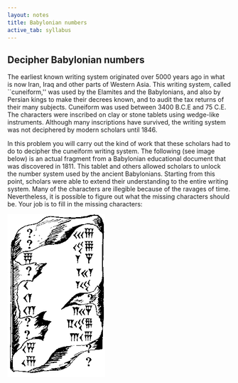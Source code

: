 ```yaml
---
layout: notes
title: Babylonian numbers
active_tab: syllabus
---
```


## Decipher Babylonian numbers

The earliest known writing system originated over 5000 years ago
in what is now Iran, Iraq and other parts of Western Asia. This
writing system, called ``cuneiform,'' was used by the Elamites and
the Babylonians, and also by Persian kings to make their decrees
known, and to audit the tax returns of their many subjects. Cuneiform
was used between 3400 B.C.E and 75 C.E. The characters were inscribed
on clay or stone tablets using wedge-like instruments. Although
many inscriptions have survived, the writing system was not deciphered
by modern scholars until 1846.

In this problem you will carry out the kind of work that these
scholars had to do to decipher the cuneiform writing system. The
following (see image below) is an actual fragment from a Babylonian
educational document that was discovered in 1811. This tablet and
others allowed scholars to unlock the number system used by the
ancient Babylonians. Starting from this point, scholars were able
to extend their understanding to the entire writing system. Many
of the characters are illegible because of the ravages of time.
Nevertheless, it is possible to figure out what the missing characters
should be.  Your job is to fill in the missing characters:

![Bablylonian tablet](bab-stone.jpg 'Bablylonian tablet with numbers')

